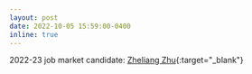 ```yaml
---
layout: post
date: 2022-10-05 15:59:00-0400
inline: true
---
```


2022-23 job market candidate: [Zheliang Zhu](https://zheliangz.github.io){:target="\_blank"}
